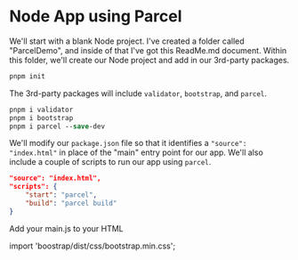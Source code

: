 # Node App using Parcel

We'll start with a blank Node project. I've created a folder called "ParcelDemo", and inside of that I've got this ReadMe.md document. Within this folder, we'll create our Node project and add in our 3rd-party packages.

```ps
pnpm init
```

The 3rd-party packages will include `validator`, `bootstrap`, and `parcel`.

```ps
pnpm i validator
pnpm i bootstrap
pnpm i parcel --save-dev
```

We'll modify our `package.json` file so that it identifies a `"source": "index.html"` in place of the "main" entry point for our app. We'll also include a couple of scripts to run our app using `parcel`.

```json
"source": "index.html",
"scripts": {
    "start": "parcel",
    "build": "parcel build"
}
```

Add your main.js to your HTML

import 'boostrap/dist/css/bootstrap.min.css';
